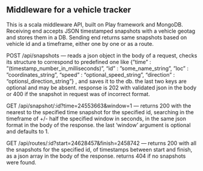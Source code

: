 <h2>Middleware for a vehicle tracker</h2>
<p>This is a scala middleware API, built on Play framework and MongoDB. Receiving end accepts JSON timestamped 
snapshots with a vehicle geotag and stores them in a DB. Sending end returns same snapshots based on vehicle id and 
a timeframe, either one by one or as a route.

<p>POST /api/snapshots — reads a json object in the body of a request, checks its structure to correspond to predefined 
one like {”time” : ”(timestamp_number_in_milliseconds)”, “id” : ”some_name_string”, ”loc” : ”coordinates_string”, 
“speed” : “optional_speed_string”, “direction” : “optionsl_direction_string”} , and saves it to the db. the last two 
keys are optional and may be absent. response is 202 with validated json in the body or 400 if the snapshot in request 
was of incorrect format.</p>
<p>GET /api/snapshot/:id?time=24553663&window=1 — returns 200 with the nearest to the specified time snapshot for the 
specified id, searching in the timeframe of +/- half the specified window in seconds, in the same json format in the 
body of the response. the last ‘window’ argument is optional and defaults to 1.</p>
<p>GET /api/routes/:id?start=24628457&finish=2458742 — returns 200 with all the snapshots for the specified id, of 
timestamps between start and finish, as a json array in the body of the response. returns 404 if no snapshots were 
found.</p>
